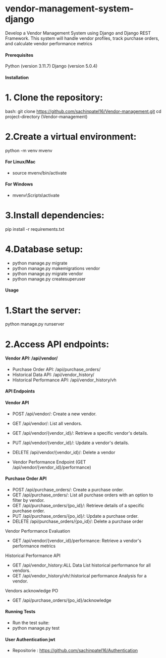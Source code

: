 # vendor-management-system-django
Develop a Vendor Management System using Django and Django REST Framework. This system will handle vendor profiles, track purchase orders, and calculate vendor performance metrics

#### Prerequisites
Python (version 3.11.7)
Django (version 5.0.4)
#### Installation
# 1. Clone the repository:
bash:
git clone https://github.com/sachinpatel16/Vendor-management.git
cd project-directory (Vendor-management)

# 2.Create a virtual environment:
python -m venv mvenv

#### For Linux/Mac
- source mvenv/bin/activate 
#### For Windows
- mvenv\Scripts\activate 

# 3.Install dependencies:
pip install -r requirements.txt

# 4.Database setup:
- python manage.py migrate
- python manage.py makemigrations vendor
- python manage.py migrate vendor
- python manage.py createsuperuser

#### Usage
# 1.Start the server:
python manage.py runserver

# 2.Access API endpoints:
#### Vendor API: /api/vendor/

- Purchase Order API: /api/purchase_orders/
- Historical Data API: /api/vendor_history/
- Historical Performance API: /api/vendor_history/vh

#### API Endpoints
#### Vendor API
- POST /api/vendor/: Create a new vendor.
- GET /api/vendor/: List all vendors.
- GET /api/vendor/{vendor_id}/: Retrieve a specific vendor's details.
- PUT /api/vendor/{vendor_id}/: Update a vendor's details.
- DELETE /api/vendor/{vendor_id}/: Delete a vendor

- Vendor Performance Endpoint (GET /api/vendor/{vendor_id}/performance)

#### Purchase Order API
- POST /api/purchase_orders/: Create a purchase order.
- GET /api/purchase_orders/: List all purchase orders with an option to filter by vendor.
- GET /api/purchase_orders/{po_id}/: Retrieve details of a specific purchase order.
- PUT /api/purchase_orders/{po_id}/: Update a purchase order.
- DELETE /api/purchase_orders/{po_id}/: Delete a purchase order

Vendor Performance Evaluation
- GET /api/vendor/{vendor_id}/performance: Retrieve a vendor's performance metrics

Historical Performance API
- GET /api/vendor_history:ALL Data List historical performance for all vendors.
- GET /api/vendor_history/vh/:historical performance Analysis for a vendor.

Vendors acknowledge PO
- GET /api/purchase_orders/{po_id}/acknowledge 

#### Running Tests

- Run the test suite:
- python manage.py test


#### User Authentication jwt 

- Repositorie : https://github.com/sachinpatel16/Authentication
